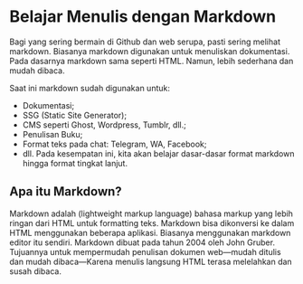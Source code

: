 # Belajar Menulis dengan Markdown

Bagi yang sering bermain di Github dan web serupa, pasti sering melihat markdown. 
Biasanya markdown digunakan untuk menuliskan dokumentasi.
Pada dasarnya markdown sama seperti HTML. 
Namun, lebih sederhana dan mudah dibaca.

Saat ini markdown sudah digunakan untuk:
* Dokumentasi;
* SSG (Static Site Generator);
* CMS seperti Ghost, Wordpress, Tumblr, dll.;
* Penulisan Buku;
* Format teks pada chat: Telegram, WA, Facebook;
* dll.
Pada kesempatan ini, kita akan belajar dasar-dasar format markdown hingga format tingkat lanjut.

## Apa itu Markdown?
Markdown adalah (lightweight markup language) bahasa markup yang lebih ringan dari HTML untuk formatting teks.
Markdown bisa dikonversi ke dalam HTML menggunakan beberapa aplikasi. Biasanya menggunakan markdown editor itu sendiri.
Markdown dibuat pada tahun 2004 oleh John Gruber. 
Tujuannya untuk mempermudah penulisan dokumen web—mudah ditulis dan mudah dibaca—Karena menulis langsung HTML terasa melelahkan dan susah dibaca.

